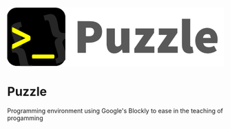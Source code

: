 ![CTRL ALT TEC BANK](logo-name.png)
# Puzzle
Programming environment using Google's Blockly to ease in the teaching of progamming
